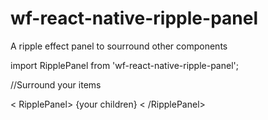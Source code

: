 # wf-react-native-ripple-panel
A ripple effect panel to sourround other components

import RipplePanel from 'wf-react-native-ripple-panel';

//Surround your items

< RipplePanel>
    {your children}
< /RipplePanel>
